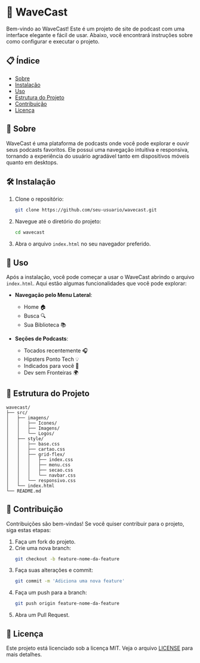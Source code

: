 # 🌊 WaveCast

Bem-vindo ao WaveCast! Este é um projeto de site de podcast com uma interface elegante e fácil de usar. Abaixo, você encontrará instruções sobre como configurar e executar o projeto.

## 📋 Índice

- [Sobre](#sobre)
- [Instalação](#instalação)
- [Uso](#uso)
- [Estrutura do Projeto](#estrutura-do-projeto)
- [Contribuição](#contribuição)
- [Licença](#licença)

## 📖 Sobre

WaveCast é uma plataforma de podcasts onde você pode explorar e ouvir seus podcasts favoritos. Ele possui uma navegação intuitiva e responsiva, tornando a experiência do usuário agradável tanto em dispositivos móveis quanto em desktops.

## 🛠️ Instalação

1. Clone o repositório:
   ```bash
   git clone https://github.com/seu-usuario/wavecast.git
   ```
2. Navegue até o diretório do projeto:
   ```bash
   cd wavecast
   ```
3. Abra o arquivo `index.html` no seu navegador preferido.

## 🚀 Uso

Após a instalação, você pode começar a usar o WaveCast abrindo o arquivo `index.html`. Aqui estão algumas funcionalidades que você pode explorar:

- **Navegação pelo Menu Lateral**:
  - Home 🏠
  - Busca 🔍
  - Sua Biblioteca 📚

- **Seções de Podcasts**:
  - Tocados recentemente 🎧
  - Hipsters Ponto Tech 💡
  - Indicados para você 🌟
  - Dev sem Fronteiras 🌍

## 📂 Estrutura do Projeto

```plaintext
wavecast/
├── src/
│   ├── imagens/
│   │   ├── Icones/
│   │   ├── Imagens/
│   │   └── Logos/
│   ├── style/
│   │   ├── base.css
│   │   ├── cartao.css
│   │   ├── grid-flex/
│   │   │   ├── index.css
│   │   │   ├── menu.css
│   │   │   ├── secao.css
│   │   │   └── navbar.css
│   │   └── responsivo.css
│   └── index.html
└── README.md
```

## 🤝 Contribuição

Contribuições são bem-vindas! Se você quiser contribuir para o projeto, siga estas etapas:

1. Faça um fork do projeto.
2. Crie uma nova branch:
   ```bash
   git checkout -b feature-nome-da-feature
   ```
3. Faça suas alterações e commit:
   ```bash
   git commit -m 'Adiciona uma nova feature'
   ```
4. Faça um push para a branch:
   ```bash
   git push origin feature-nome-da-feature
   ```
5. Abra um Pull Request.

## 📄 Licença

Este projeto está licenciado sob a licença MIT. Veja o arquivo [LICENSE](LICENSE) para mais detalhes.
